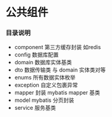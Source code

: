 # 公共组件

### 目录说明
* component 第三方缓存封装 如redis
* config 数据库配置
* domain 数据库实体基类
* dto 数据传输类 与 domain 实体类对等
* enums 所有数据实体枚举
* exception 自定义包裹异常
* mapper 封装 mybatis mapper 基类
* model mybatis 分页封装
* service 服务基类


